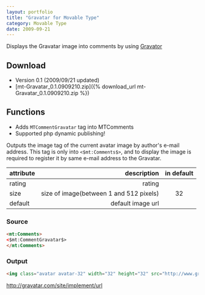 ```yaml
---
layout: portfolio
title: "Gravatar for Movable Type"
category: Movable Type
date: 2009-09-21
---
```

Displays the Gravatar image into comments by using [Gravator](http://gravatar.com/)

## Download

* Version 0.1 (2009/09/21 updated)
 * [mt-Gravatar_0.1.0909210.zip]({% download_url mt-Gravatar_0.1.0909210.zip %})

## Functions

* Adds ``MTCommentGravatar`` tag into MTComments
* Supported php dynamic publishing!

Outputs the image tag of the current avatar image by author's e-mail address.
This tag is only into ``<$mt:Comments$>``, and to display the image is required to register it by same e-mail address to the Gravatar.

|attribute|description|in default|
|:-----------|------------:|:------------:|
|rating|rating||
|size|size of image(between 1 and 512 pixels)|32|
|default|default image url||

### Source

```html
<mt:Comments>
<$mt:CommentGravatar$>
</mt:Comments>
```

### Output

```html
<img class="avatar avatar-32" width="32" height="32" src="http://www.gravatar.com/avatar.php?gravatar_id=d7c1272e4d1025a72ecb8f052fb58c3d&amp;size=32" alt="makoto_kw"/>
```

http://gravatar.com/site/implement/url


